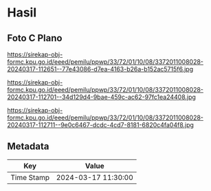 # Hasil

## Foto C Plano

https://sirekap-obj-formc.kpu.go.id/eeed/pemilu/ppwp/33/72/01/10/08/3372011008028-20240317-112651--77e43086-d7ea-4163-b26a-b152ac5715f6.jpg

https://sirekap-obj-formc.kpu.go.id/eeed/pemilu/ppwp/33/72/01/10/08/3372011008028-20240317-112701--34d129d4-9bae-459c-ac62-97fc1ea24408.jpg

https://sirekap-obj-formc.kpu.go.id/eeed/pemilu/ppwp/33/72/01/10/08/3372011008028-20240317-112711--9e0c6467-dcdc-4cd7-8181-6820c4fa04f8.jpg


## Metadata

| Key        | Value               |
| ---------- | ------------------- |
| Time Stamp | 2024-03-17 11:30:00 |




